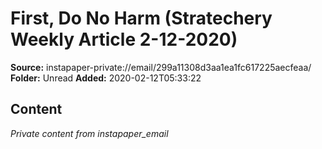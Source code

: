 # First, Do No Harm (Stratechery Weekly Article 2-12-2020)

**Source:** instapaper-private://email/299a11308d3aa1ea1fc617225aecfeaa/
**Folder:** Unread
**Added:** 2020-02-12T05:33:22




## Content
*Private content from instapaper_email*
